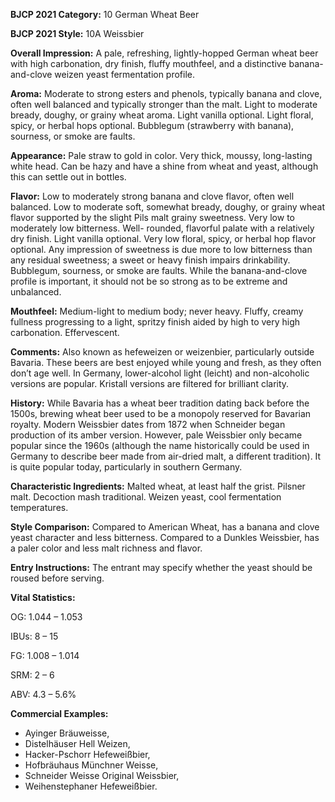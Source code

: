 <b>BJCP 2021 Category:</b> 10 German Wheat Beer

<b>BJCP 2021 Style:</b> 10A Weissbier

<b>Overall Impression:</b> A pale, refreshing, lightly-hopped
German wheat beer with high carbonation, dry finish, fluffy
mouthfeel, and a distinctive banana-and-clove weizen yeast
fermentation profile.

<b>Aroma:</b> Moderate to strong esters and phenols, typically
banana and clove, often well balanced and typically stronger
than the malt. Light to moderate bready, doughy, or grainy
wheat aroma. Light vanilla optional. Light floral, spicy, or
herbal hops optional. Bubblegum (strawberry with banana),
sourness, or smoke are faults.

<b>Appearance:</b> Pale straw to gold in color. Very thick, moussy,
long-lasting white head. Can be hazy and have a shine from
wheat and yeast, although this can settle out in bottles.

<b>Flavor:</b> Low to moderately strong banana and clove flavor,
often well balanced. Low to moderate soft, somewhat bready,
doughy, or grainy wheat flavor supported by the slight Pils malt
grainy sweetness. Very low to moderately low bitterness. Well-
rounded, flavorful palate with a relatively dry finish. Light
vanilla optional. Very low floral, spicy, or herbal hop flavor
optional. Any impression of sweetness is due more to low
bitterness than any residual sweetness; a sweet or heavy finish
impairs drinkability. Bubblegum, sourness, or smoke are faults.
While the banana-and-clove profile is important, it should not
be so strong as to be extreme and unbalanced.

<b>Mouthfeel:</b> Medium-light to medium body; never heavy.
Fluffy, creamy fullness progressing to a light, spritzy finish
aided by high to very high carbonation. Effervescent.

<b>Comments:</b> Also known as hefeweizen or weizenbier,
particularly outside Bavaria. These beers are best enjoyed while
young and fresh, as they often don’t age well. In Germany,
lower-alcohol light (leicht) and non-alcoholic versions are
popular. Kristall versions are filtered for brilliant clarity.

<b>History:</b> While Bavaria has a wheat beer tradition dating back
before the 1500s, brewing wheat beer used to be a monopoly
reserved for Bavarian royalty. Modern Weissbier dates from
1872 when Schneider began production of its amber version.
However, pale Weissbier only became popular since the 1960s
(although the name historically could be used in Germany to
describe beer made from air-dried malt, a different tradition).
It is quite popular today, particularly in southern Germany.

<b>Characteristic Ingredients:</b> Malted wheat, at least half the
grist. Pilsner malt. Decoction mash traditional. Weizen yeast,
cool fermentation temperatures.

<b>Style Comparison:</b> Compared to American Wheat, has a
banana and clove yeast character and less bitterness.
Compared to a Dunkles Weissbier, has a paler color and less
malt richness and flavor.

<b>Entry Instructions:</b> The entrant may specify whether the
yeast should be roused before serving.

<b>Vital Statistics:</b>

OG: 1.044 – 1.053

IBUs: 8 – 15

FG: 1.008 – 1.014

SRM: 2 – 6

ABV: 4.3 – 5.6%

<b>Commercial Examples:</b>
- Ayinger Bräuweisse,
- Distelhäuser Hell Weizen,
- Hacker-Pschorr Hefeweißbier,
- Hofbräuhaus Münchner Weisse,
- Schneider Weisse Original Weissbier,
- Weihenstephaner Hefeweißbier.
